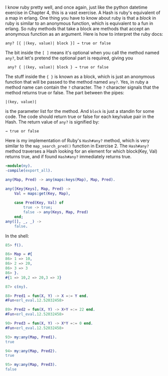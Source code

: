 I know ruby pretty well, and once again, just like the python datetime exercise in Chapter 4, this is a vast exercise. A Hash is ruby's equivalent of a map in erlang.  One thing you have to know about ruby is that a *block* in ruby is similar to an anonymous function, which is equivalent to a fun in erlang.  So ruby methods that take a block are methods that accept an anonymous function as an argument.  Here is how to interpret the ruby docs:

    any? [{ |(key, value)| block }] → true or false 
    
 The bit inside the `[ ]` means it's optional when you call the method named `any?`, but let's pretend the optional part is required, giving you
 
     any? { |(key, value)| block } → true or false 
     
The stuff inside the `{ }` is known as a block, which is just an anonymous function that will be passed to the method named `any?`.  Yes, in ruby a method name can contain the `?` character.  The `?` character signals that the method returns true or false.  The part between the pipes:

    |(key, value)|
    
is the parameter list for the method. And `block` is just a standin for some code. The code should return true or false for each key/value pair in the Hash.  The return value of `any?` is signified by:

    → true or false 

Here is my implementation of Ruby's `Hash#any?` method, which is very similar to the `map_search_pred()` function in Exercise 2.  The `Hash#any?` method traverses a Hash looking for an element for which block(Key, Val) returns true, and if found `Hash#any?` immediately returns true. 

```erlang
-module(my).
-compile(export_all).

any(Map, Pred) -> any(maps:keys(Map), Map, Pred).

any([Key|Keys], Map, Pred) ->
    Val = maps:get(Key, Map),
    
    case Pred(Key, Val) of
        true -> true;
        false -> any(Keys, Map, Pred)
    end;
any([], _, _) ->
    false.
```

In the shell:

```erlang
85> f().

86> Map = #{                            
86> 1 => 10,
86> 2 => 20,
86> 3 => 3 
86> }.
#{1 => 10,2 => 20,3 => 3}

87> c(my).

88> Pred1 = fun(X, Y) -> X =:= Y end.   
#Fun<erl_eval.12.52032458>

89> Pred2 = fun(X, Y) -> X+Y =:= 22 end.
#Fun<erl_eval.12.52032458>

90> Pred3 = fun(X, Y) -> X*Y =:= 0 end. 
#Fun<erl_eval.12.52032458>

93> my:any(Map, Pred1).                 
true

94> my:any(Map, Pred2).
true

95> my:any(Map, Pred3).
false
```



